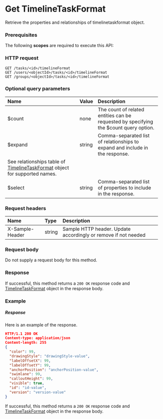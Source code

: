 # Get TimelineTaskFormat

Retrieve the properties and relationships of timelinetaskformat object.
### Prerequisites
The following **scopes** are required to execute this API: 
### HTTP request
<!-- { "blockType": "ignored" } -->
```http
GET /tasks/<id>/timelineFormat
GET /users/<objectId>/tasks/<id>/timelineFormat
GET /groups/<objectId>/tasks/<id>/timelineFormat
```
### Optional query parameters
|Name|Value|Description|
|:---------------|:--------|:-------|
|$count|none|The count of related entities can be requested by specifying the $count query option.|
|$expand|string|Comma-separated list of relationships to expand and include in the response. 
See relationships table of [TimelineTaskFormat](../resources/timelinetaskformat.md) object for supported names. |
|$select|string|Comma-separated list of properties to include in the response.|

### Request headers
| Name       | Type | Description|
|:-----------|:------|:----------|
| X-Sample-Header  | string  | Sample HTTP header. Update accordingly or remove if not needed|

### Request body
Do not supply a request body for this method.
### Response
If successful, this method returns a `200 OK` response code and [TimelineTaskFormat](../resources/timelinetaskformat.md) object in the response body.
### Example
##### Response
Here is an example of the response.
<!-- {
  "blockType": "response",
  "truncated": false,
  "@odata.type": "timelinetaskformat"
} -->
```json
HTTP/1.1 200 OK
Content-type: application/json
Content-length: 255
{
  "color": 99,
  "drawingStyle": "drawingStyle-value",
  "labelOffsetX": 99,
  "labelOffsetY": 99,
  "anchorPosition": "anchorPosition-value",
  "swimlane": 99,
  "calloutHeight": 99,
  "visible": true,
  "id": "id-value",
  "version": "version-value"
}
```
If successful, this method returns a `200 OK` response code and [TimelineTaskFormat](../resources/timelinetaskformat.md) object in the response body.

<!-- uuid: a234f287-8a93-4e5c-bff2-99fd8f3ab3b1
2015-10-16 10:08:06 UTC -->
<!-- {
  "type": "#page.annotation",
  "description": "Get TimelineTaskFormat",
  "keywords": "",
  "section": "documentation",
  "tocPath": ""
}-->